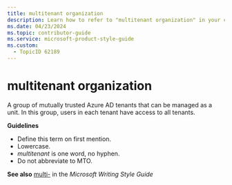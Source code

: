 ```yaml
---
title: multitenant organization
description: Learn how to refer to "multitenant organization" in your content.
ms.date: 04/23/2024
ms.topic: contributor-guide
ms.service: microsoft-product-style-guide
ms.custom:
  - TopicID 62189
---
```



# multitenant organization

A group of mutually trusted Azure AD tenants that can be managed as a unit. In this group, users in each tenant have access to all tenants.

**Guidelines**

- Define this term on first mention.
- Lowercase.
- *multitenant* is one word, no hyphen.
- Do not abbreviate to MTO.

**See also** [multi-](/style-guide/a-z-word-list-term-collections/m/multi) in the *Microsoft Writing Style Guide*

